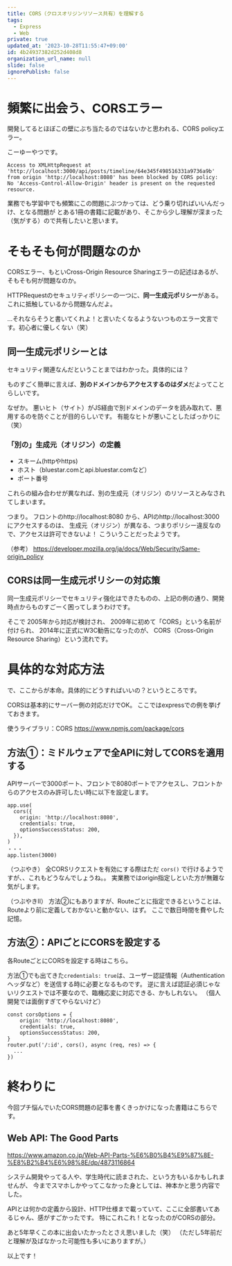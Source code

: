 ```yaml
---
title: CORS（クロスオリジンリソース共有）を理解する
tags:
  - Express
  - Web
private: true
updated_at: '2023-10-28T11:55:47+09:00'
id: 4b24937382d252d408d8
organization_url_name: null
slide: false
ignorePublish: false
---
```

# 頻繁に出会う、CORSエラー
開発してるとほぼこの壁にぶち当たるのではないかと思われる、CORS policyエラー。

こーゆーやつです。
```
Access to XMLHttpRequest at 'http://localhost:3000/api/posts/timeline/64e345f498516331a9736a9b' from origin 'http://localhost:8080' has been blocked by CORS policy: No 'Access-Control-Allow-Origin' header is present on the requested resource.
```
業務でも学習中でも頻繁にこの問題にぶつかっては、どう乗り切ればいいんだっけ、となる問題が
とある1冊の書籍に記載があり、そこから少し理解が深まった（気がする）ので共有したいと思います。

# そもそも何が問題なのか
CORSエラー、もといCross-Origin Resource Sharingエラーの記述はあるが、そもそも何が問題なのか。

HTTPRequestのセキュリティポリシーの一つに、**同一生成元ポリシー**がある。
これに抵触しているから問題なんだよ。

…それならそうと書いてくれよ！と言いたくなるようないつものエラー文言です。初心者に優しくない（笑）

## 同一生成元ポリシーとは

セキュリティ関連なんだということまではわかった。具体的には？

ものすごく簡単に言えば、**別のドメインからアクセスするのはダメ**だよってことらしいです。

なぜか。
悪いヒト（サイト）がJS経由で別ドメインのデータを読み取れて、悪用するのを防ぐことが目的らしいです。
有能なヒトが悪いことしたばっかりに（笑）

### 「別の」生成元（オリジン）の定義
  - スキーム(httpやhttps)
  - ホスト（bluestar.comとapi.bluestar.comなど）
  - ポート番号

これらの組み合わせが異なれば、別の生成元（オリジン）のリソースとみなされてしまいます。

つまり。
フロントのhttp://localhost:8080 から、APIのhttp://localhost:3000 にアクセスするのは、
生成元（オリジン）が異なる、つまりポリシー違反なので、アクセスは許可できないよ！
こういうことだったようです。

（参考）
https://developer.mozilla.org/ja/docs/Web/Security/Same-origin_policy

## CORSは同一生成元ポリシーの対応策
同一生成元ポリシーでセキュリティ強化はできたものの、上記の例の通り、開発時点からものすごーく困ってしまうわけです。

そこで
2005年から対応が検討され、
2009年に初めて「CORS」という名前が付けられ、
2014年に正式にW3C勧告になったのが、
CORS（Cross-Origin Resource Sharing）という流れです。

# 具体的な対応方法
で、ここからが本命。具体的にどうすればいいの？というところです。

CORSは基本的にサーバー側の対応だけでOK。
ここではexpressでの例を挙げておきます。

使うライブラリ：CORS
https://www.npmjs.com/package/cors

## 方法①：ミドルウェアで全APIに対してCORSを適用する
APIサーバーで3000ポート、フロントで8080ポートでアクセスし、フロントからのアクセスのみ許可したい時に以下を設定します。

```
app.use(
  cors({
    origin: 'http://localhost:8080',
    credentials: true,
    optionsSuccessStatus: 200,
  }),
)
・・・
app.listen(3000)
```
（つぶやき）
全CORSリクエストを有効にする際はただ `cors()` で行けるようですが、、これもどうなんでしょうね。。
実業務ではorigin指定しといた方が無難な気がします。

（つぶやきⅡ）
方法②にもありますが、Routeごとに指定できるということは、Routeより前に定義しておかないと動かない、はず。
ここで数日時間を費やした記憶。


## 方法②：APIごとにCORSを設定する
各RouteごとにCORSを設定する時はこちら。

方法①でも出てきた`credentials: true`は、ユーザー認証情報（Authenticationヘッダなど）を送信する時に必要となるものです。
逆に言えば認証必須じゃないリクエストでは不要なので、臨機応変に対応できる、かもしれない。
（個人開発では面倒すぎてやらないけど）

```
const corsOptions = {
    origin: 'http://localhost:8080',
    credentials: true,
    optionsSuccessStatus: 200,
}
router.put('/:id', cors(), async (req, res) => {
  ...
})
```


# 終わりに

今回プチ悩んでいたCORS問題の記事を書くきっかけになった書籍はこちらです。

## Web API: The Good Parts

https://www.amazon.co.jp/Web-API-Parts-%E6%B0%B4%E9%87%8E-%E8%B2%B4%E6%98%8E/dp/4873116864

システム開発やってる人や、学生時代に読まされた、という方もいるかもしれませんが、
今までスマホしかやってこなかった身としては、神本かと思う内容でした。

APIとは何かの定義から設計、HTTP仕様まで載っていて、ここに全部書いてあるじゃん、感がすごかったです。
特にこれこれ！となったのがCORSの部分。

あと5年早くこの本に出会いたかったとさえ思いました（笑）
（ただし5年前だと理解が及ばなかった可能性も多いにありますが。）


以上です！
